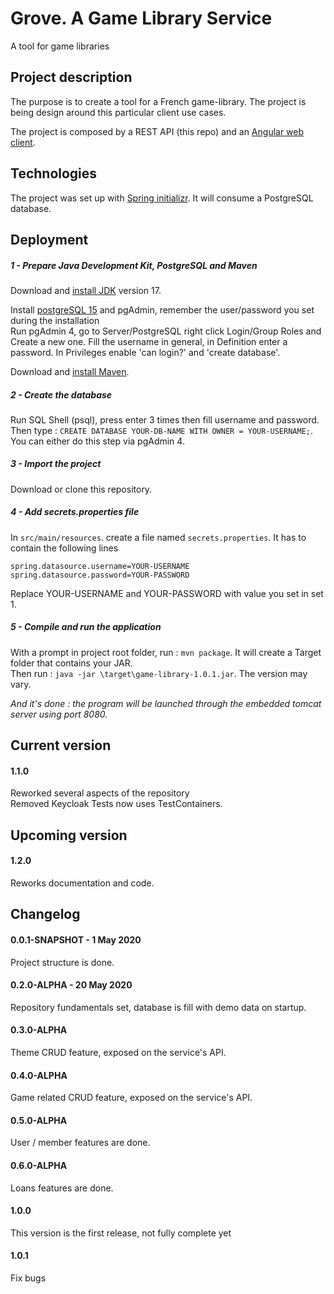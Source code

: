 # Grove. A Game Library Service

A tool for game libraries

## Project description

The purpose is to create a tool for a French game-library. The project is being design around this particular client
use cases.

The project is composed by a REST API (this repo) and
an [Angular web client](https://github.com/xxjokerx/game-library-webapp).


## Technologies

The project was set up with [Spring initializr](https://start.spring.io/).
It will consume a PostgreSQL database.


## Deployment

##### 1 - Prepare Java Development Kit, PostgreSQL and Maven

Download and [install JDK](https://adoptium.net/) version 17.

Install [postgreSQL 15](https://www.postgresql.org/download/) and pgAdmin, remember the user/password you set during the
installation\
Run pgAdmin 4, go to Server/PostgreSQL right click Login/Group Roles and Create a new one.
Fill the username in general, in Definition enter a password. In Privileges enable 'can login?' and 'create database'.

Download and [install Maven](https://maven.apache.org/install.html).

##### 2 - Create the database

Run SQL Shell (psql), press enter 3 times then fill username and password. Then
type : `CREATE DATABASE YOUR-DB-NAME WITH OWNER = YOUR-USERNAME;`.  
You can either do this step via pgAdmin 4.

##### 3 - Import the project

Download or clone this repository.

##### 4 - Add secrets.properties file

In `src/main/resources`. create a file named `secrets.properties`.
It has to contain the following lines

```properties
spring.datasource.username=YOUR-USERNAME
spring.datasource.password=YOUR-PASSWORD
```

Replace YOUR-USERNAME and YOUR-PASSWORD with value you set in set 1.

##### 5 - Compile and run the application

With a prompt in project root folder, run : `mvn package`. It will create a Target folder that contains your JAR.  
Then run : `java -jar \target\game-library-1.0.1.jar`. The version may vary.

*And it's done : the program will be launched through the embedded tomcat server using port 8080.*

## Current version

#### 1.1.0

Reworked several aspects of the repository\
Removed Keycloak
Tests now uses TestContainers.

## Upcoming version

#### 1.2.0

Reworks documentation and code.

## Changelog

#### 0.0.1-SNAPSHOT - 1 May 2020

Project structure is done.

#### 0.2.0-ALPHA - 20 May 2020

Repository fundamentals set, database is fill with demo data on startup.

#### 0.3.0-ALPHA

Theme CRUD feature, exposed on the service's API.

#### 0.4.0-ALPHA

Game related CRUD feature, exposed on the service's API.

#### 0.5.0-ALPHA

User / member features are done.

#### 0.6.0-ALPHA

Loans features are done.

#### 1.0.0

This version is the first release, not fully complete yet

#### 1.0.1

Fix bugs